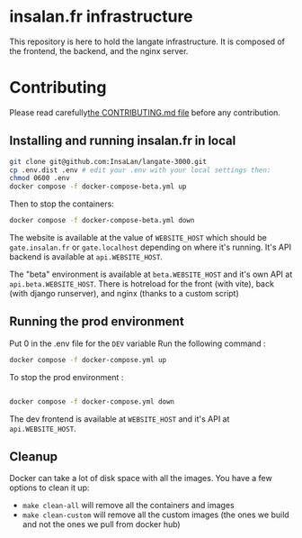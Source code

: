 # insalan.fr infrastructure

This repository is here to hold the langate infrastructure. It is composed of
the frontend, the backend, and the nginx server.

# Contributing

Please read carefully[the CONTRIBUTING.md file](CONTRIBUTING.md) before any
contribution.

## Installing and running insalan.fr in local

```sh
git clone git@github.com:InsaLan/langate-3000.git
cp .env.dist .env # edit your .env with your local settings then:
chmod 0600 .env
docker compose -f docker-compose-beta.yml up
```

Then to stop the containers:
```sh
docker compose -f docker-compose-beta.yml down
```

The website is available at the value of `WEBSITE_HOST` which should be
`gate.insalan.fr` or `gate.localhost` depending on where it's running.  It's API
backend is available at `api.WEBSITE_HOST`.

The "beta" environment is available at `beta.WEBSITE_HOST` and it's own API at `api.beta.WEBSITE_HOST`.
There is hotreload for the front (with vite), back (with django runserver), and nginx (thanks to a custom script)

## Running the prod environment

Put 0 in the .env file for the `DEV` variable
Run the following command :
```sh
docker compose -f docker-compose.yml up
```

To stop the prod environment :
```sh

docker compose -f docker-compose.yml down
```

The dev frontend is available at `WEBSITE_HOST` and it's API at `api.WEBSITE_HOST`.

## Cleanup

Docker can take a lot of disk space with all the images.
You have a few options to clean it up:

- `make clean-all` will remove all the containers and images
- `make clean-custom` will remove all the custom images (the ones we build and not the ones we pull from docker hub)
